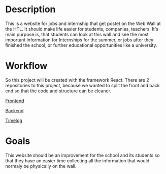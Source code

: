 
# Description
This is a website for jobs and internship that get postet on the Web Wall at the HTL.
It should make life easier for students, companies, teachers. It's main purpose is, that students can look at this wall and see the most important information for Internships for the summer, or jobs after they finished the school, or further educational opportunities like a university.

# Workflow
So this project will be created with the framework React. There are 2 repositories to this project, because we wanted to split the front and back end so that the code and structure can be cleaner.

[Frontend](https://github.com/dw-gt/job-info-wall-frontend)

[Backend](https://github.com/dw-gt/job-info-wall-backend)

[Timelog](https://docs.google.com/spreadsheets/d/1bTbBqZqGvOnTD1WTLyDGUHa8uu4knvn3BS996A9__d4/edit#gid=0)

# Goals
This website should be an improvement for the school and its students so that they have an easier time collecting all the information that would normaly be physically on the wall.
